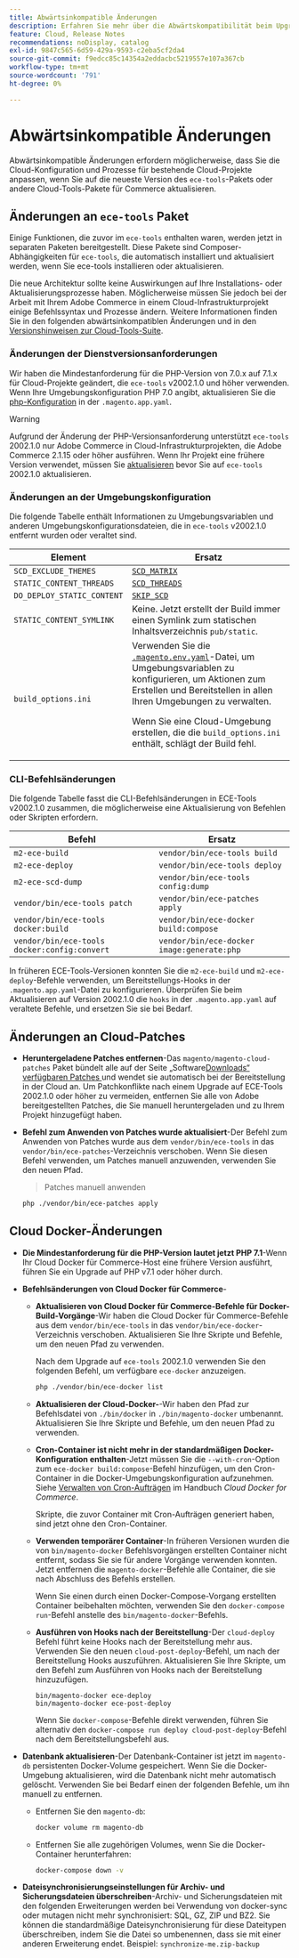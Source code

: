 ```yaml
---
title: Abwärtsinkompatible Änderungen
description: Erfahren Sie mehr über die Abwärtskompatibilität beim Upgrade vorhandener Cloud-Projekte.
feature: Cloud, Release Notes
recommendations: noDisplay, catalog
exl-id: 9847c565-6d59-429a-9593-c2eba5cf2da4
source-git-commit: f9edcc85c14354a2eddacbc5219557e107a367cb
workflow-type: tm+mt
source-wordcount: '791'
ht-degree: 0%

---
```


# Abwärtsinkompatible Änderungen

Abwärtsinkompatible Änderungen erfordern möglicherweise, dass Sie die Cloud-Konfiguration und Prozesse für bestehende Cloud-Projekte anpassen, wenn Sie auf die neueste Version des `ece-tools`-Pakets oder andere Cloud-Tools-Pakete für Commerce aktualisieren.

## Änderungen an `ece-tools` Paket

Einige Funktionen, die zuvor im `ece-tools` enthalten waren, werden jetzt in separaten Paketen bereitgestellt. Diese Pakete sind Composer-Abhängigkeiten für `ece-tools`, die automatisch installiert und aktualisiert werden, wenn Sie ece-tools installieren oder aktualisieren.

Die neue Architektur sollte keine Auswirkungen auf Ihre Installations- oder Aktualisierungsprozesse haben. Möglicherweise müssen Sie jedoch bei der Arbeit mit Ihrem Adobe Commerce in einem Cloud-Infrastrukturprojekt einige Befehlssyntax und Prozesse ändern. Weitere Informationen finden Sie in den folgenden abwärtsinkompatiblen Änderungen und in den [Versionshinweisen zur Cloud-Tools-Suite](cloud-tools-suite.md).

### Änderungen der Dienstversionsanforderungen

Wir haben die Mindestanforderung für die PHP-Version von 7.0.x auf 7.1.x für Cloud-Projekte geändert, die `ece-tools` v2002.1.0 und höher verwenden. Wenn Ihre Umgebungskonfiguration PHP 7.0 angibt, aktualisieren Sie die [php-Konfiguration](../application/php-settings.md) in der `.magento.app.yaml`.

>[!WARNING]
>
>Aufgrund der Änderung der PHP-Versionsanforderung unterstützt `ece-tools` 2002.1.0 nur Adobe Commerce in Cloud-Infrastrukturprojekten, die Adobe Commerce 2.1.15 oder höher ausführen. Wenn Ihr Projekt eine frühere Version verwendet, müssen Sie [aktualisieren](../development/commerce-version.md) bevor Sie auf `ece-tools` 2002.1.0 aktualisieren.

### Änderungen an der Umgebungskonfiguration

Die folgende Tabelle enthält Informationen zu Umgebungsvariablen und anderen Umgebungskonfigurationsdateien, die in `ece-tools` v2002.1.0 entfernt wurden oder veraltet sind.

| Element | Ersatz |
| -------- | ----------- |
| `SCD_EXCLUDE_THEMES` | [`SCD_MATRIX`](../environment/variables-build.md#scd_matrix) |
| `STATIC_CONTENT_THREADS` | [`SCD_THREADS`](../environment/variables-build.md#scd_threads) |
| `DO_DEPLOY_STATIC_CONTENT` | [`SKIP_SCD`](../environment/variables-build.md#skip_scd) |
| `STATIC_CONTENT_SYMLINK` | Keine. Jetzt erstellt der Build immer einen Symlink zum statischen Inhaltsverzeichnis `pub/static`. |
| `build_options.ini` | Verwenden Sie die [`.magento.env.yaml`](../application/configure-app-yaml.md)-Datei, um Umgebungsvariablen zu konfigurieren, um Aktionen zum Erstellen und Bereitstellen in allen Ihren Umgebungen zu verwalten.<p>Wenn Sie eine Cloud-Umgebung erstellen, die die `build_options.ini` enthält, schlägt der Build fehl. |

### CLI-Befehlsänderungen

Die folgende Tabelle fasst die CLI-Befehlsänderungen in ECE-Tools v2002.1.0 zusammen, die möglicherweise eine Aktualisierung von Befehlen oder Skripten erfordern.

| Befehl | Ersatz |
|-------- | ----------- |
| `m2-ece-build` | `vendor/bin/ece-tools build` |
| `m2-ece-deploy` | `vendor/bin/ece-tools deploy` |
| `m2-ece-scd-dump` | `vendor/bin/ece-tools config:dump` |
| `vendor/bin/ece-tools patch` | `vendor/bin/ece-patches apply` |
| `vendor/bin/ece-tools docker:build` | `vendor/bin/ece-docker build:compose` |
| `vendor/bin/ece-tools docker:config:convert` | `vendor/bin/ece-docker  image:generate:php` |

In früheren ECE-Tools-Versionen konnten Sie die `m2-ece-build` und `m2-ece-deploy`-Befehle verwenden, um Bereitstellungs-Hooks in der `.magento.app.yaml`-Datei zu konfigurieren. Überprüfen Sie beim Aktualisieren auf Version 2002.1.0 die `hooks` in der `.magento.app.yaml` auf veraltete Befehle, und ersetzen Sie sie bei Bedarf.

## Änderungen an Cloud-Patches

- **Heruntergeladene Patches entfernen**-Das `magento/magento-cloud-patches` Paket bündelt alle auf der Seite „Software[Downloads“ verfügbaren Patches ](https://experienceleague.adobe.com/docs/commerce-operations/installation-guide/prerequisites/commerce.html) und wendet sie automatisch bei der Bereitstellung in der Cloud an. Um Patchkonflikte nach einem Upgrade auf ECE-Tools 2002.1.0 oder höher zu vermeiden, entfernen Sie alle von Adobe bereitgestellten Patches, die Sie manuell heruntergeladen und zu Ihrem Projekt hinzugefügt haben.

- **Befehl zum Anwenden von Patches wurde aktualisiert**-Der Befehl zum Anwenden von Patches wurde aus dem `vendor/bin/ece-tools` in das `vendor/bin/ece-patches`-Verzeichnis verschoben. Wenn Sie diesen Befehl verwenden, um Patches manuell anzuwenden, verwenden Sie den neuen Pfad.

  > Patches manuell anwenden

  ```bash
  php ./vendor/bin/ece-patches apply
  ```

## Cloud Docker-Änderungen

- **Die Mindestanforderung für die PHP-Version lautet jetzt PHP 7.1**-Wenn Ihr Cloud Docker für Commerce-Host eine frühere Version ausführt, führen Sie ein Upgrade auf PHP v7.1 oder höher durch.

- **Befehlsänderungen von Cloud Docker für Commerce**-

   - **Aktualisieren von Cloud Docker für Commerce-Befehle für Docker-Build-Vorgänge**-Wir haben die Cloud Docker für Commerce-Befehle aus dem `vendor/bin/ece-tools` in das `vendor/bin/ece-docker`-Verzeichnis verschoben. Aktualisieren Sie Ihre Skripte und Befehle, um den neuen Pfad zu verwenden.

     Nach dem Upgrade auf `ece-tools` 2002.1.0 verwenden Sie den folgenden Befehl, um verfügbare `ece-docker` anzuzeigen.

     ```bash
     php ./vendor/bin/ece-docker list
     ```

   - **Aktualisieren der Cloud-Docker-**-Wir haben den Pfad zur Befehlsdatei von `./bin/docker` in `./bin/magento-docker` umbenannt. Aktualisieren Sie Ihre Skripte und Befehle, um den neuen Pfad zu verwenden.

   - **Cron-Container ist nicht mehr in der standardmäßigen Docker-Konfiguration enthalten**-Jetzt müssen Sie die `--with-cron`-Option zum `ece-docker build:compose`-Befehl hinzufügen, um den Cron-Container in die Docker-Umgebungskonfiguration aufzunehmen. Siehe [Verwalten von Cron-Aufträgen](https://developer.adobe.com/commerce/cloud-tools/docker/configure/manage-cron-jobs/) im Handbuch _Cloud Docker for Commerce_.

     Skripte, die zuvor Container mit Cron-Aufträgen generiert haben, sind jetzt ohne den Cron-Container.

   - **Verwenden temporärer Container**-In früheren Versionen wurden die von `bin/magento-docker` Befehlsvorgängen erstellten Container nicht entfernt, sodass Sie sie für andere Vorgänge verwenden konnten. Jetzt entfernen die `magento-docker`-Befehle alle Container, die sie nach Abschluss des Befehls erstellen.

     Wenn Sie einen durch einen Docker-Compose-Vorgang erstellten Container beibehalten möchten, verwenden Sie den `docker-compose run`-Befehl anstelle des `bin/magento-docker`-Befehls.

   - **Ausführen von Hooks nach der Bereitstellung**-Der `cloud-deploy` Befehl führt keine Hooks nach der Bereitstellung mehr aus. Verwenden Sie den neuen `cloud-post-deploy`-Befehl, um nach der Bereitstellung Hooks auszuführen. Aktualisieren Sie Ihre Skripte, um den Befehl zum Ausführen von Hooks nach der Bereitstellung hinzuzufügen.

     ```shell
     bin/magento-docker ece-deploy
     bin/magento-docker ece-post-deploy
     ```

     Wenn Sie `docker-compose`-Befehle direkt verwenden, führen Sie alternativ den `docker-compose run deploy cloud-post-deploy`-Befehl nach dem Bereitstellungsbefehl aus.

- **Datenbank aktualisieren**-Der Datenbank-Container ist jetzt im `magento-db` persistenten Docker-Volume gespeichert. Wenn Sie die Docker-Umgebung aktualisieren, wird die Datenbank nicht mehr automatisch gelöscht. Verwenden Sie bei Bedarf einen der folgenden Befehle, um ihn manuell zu entfernen.

   - Entfernen Sie den `magento-db`:

     ```bash
     docker volume rm magento-db
     ```

   - Entfernen Sie alle zugehörigen Volumes, wenn Sie die Docker-Container herunterfahren:

     ```bash
     docker-compose down -v
     ```

- **Dateisynchronisierungseinstellungen für Archiv- und Sicherungsdateien überschreiben**-Archiv- und Sicherungsdateien mit den folgenden Erweiterungen werden bei Verwendung von docker-sync oder mutagen nicht mehr synchronisiert: SQL, GZ, ZIP und BZ2. Sie können die standardmäßige Dateisynchronisierung für diese Dateitypen überschreiben, indem Sie die Datei so umbenennen, dass sie mit einer anderen Erweiterung endet. Beispiel: `synchronize-me.zip-backup`
